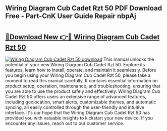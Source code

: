 ## Wiring Diagram Cub Cadet Rzt 50 PDF Download Free - Part-CnK User Guide Repair nbpAj

# <h2><a href="http://dfkf3s2.blite.top/?on=Wiring+Diagram+Cub+Cadet+Rzt+50">🔗Download New 👉🔴 Wiring Diagram Cub Cadet Rzt 50</a></h2>

[![Wiring Diagram Cub Cadet Rzt 50 download](https://i.imgur.com/lujVjoI.png)](http://dfkf3s2.blite.top/?on=Wiring+Diagram+Cub+Cadet+Rzt+50)
This manual unlocks the potential of your new Wiring Diagram Cub Cadet Rzt 50. Explore its features, learn how to install, operate, and maintain it seamlessly. Before you begin using your Wiring Diagram Cub Cadet Rzt 50, please take a moment to read this manual carefully. It contains essential information on product setup, operation, maintenance, and troubleshooting, ensuring that you are able to use the product safely and effectively. Wiring Diagram Cub Cadet Rzt 50 offers users an extensive range of advanced features, including geolocation, smart alerts, customizable themes, and automatic syncing, all easily controlled through the user-friendly and intuitive interface. It's our hope that the Wiring Diagram Cub Cadet Rzt 50 has provided you with valuable insights to kickstart your new device. If you encounter any issues, reach out to our customer service.

